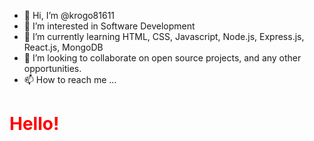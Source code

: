 - 👋 Hi, I’m @krogo81611
- 👀 I’m interested in Software Development 
- 🌱 I’m currently learning HTML, CSS, Javascript, Node.js, Express.js, React.js, MongoDB
- 💞️ I’m looking to collaborate on open source projects, and any other opportunities.
- 📫 How to reach me ...


<h1 style="color: red;">Hello!</h1>
<!---
krogo81611/krogo81611 is a ✨ special ✨ repository because its `README.md` (this file) appears on your GitHub profile.
You can click the Preview link to take a look at your changes.
--->
